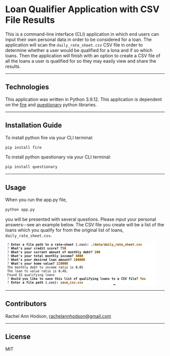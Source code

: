 # Loan Qualifier Application with CSV File Results

This is a command-line interface (CLI) application in which end users can input their own personal data in order to be considered for a loan. The application will scan the `daily_rate_sheet.csv` CSV file in order to determine whether a user would be qualified for a lona and if so which loans. Then the application will finish with an option to create a CSV file of all the loans a user is qualified for so they may easily view and share the results.

---

## Technologies

This application was written in Python 3.9.12. This application is dependent on the [fire](https://google.github.io/python-fire/guide/) and [questionary](https://pypi.org/project/questionary/) python libraries. 

---

## Installation Guide

To install python fire via your CLI terminal:
```python
pip install fire
```

To install python questionary via your CLI terminal:
```python
pip install questionary
```

---

## Usage

When you run the app.py file,
```python
python app.py
```
you will be presented with several questions. Please input your personal answers--see an example below. The CSV file you create will be a list of the loans which you qualify for from the original list of loans, `daily_rate_sheet.csv`. 

![screenshot of CLI with program example](readme.md_image_1.png)

---

## Contributors

Rachel Ann Hodson, rachelannhodson@gmail.com

---

## License

MIT
